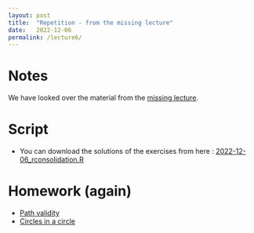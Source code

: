 ```yaml
---
layout: post
title:  "Repetition - from the missing lecture"
date:   2022-12-06
permalink: /lecture6/
---
```


# Notes

We have looked over the material from the [missing lecture]({{site.url}}{{site.baseurl}}no-lecture2/).

# Script

- You can download the solutions of the exercises from here : [2022-12-06_rconsolidation.R]({{site.url}}{{site.baseurl}}/data/scripts/2022-12-06_rconsolidation.R) 

# Homework (again)

- [Path validity](https://adamkocsis.github.io/rkheion/Exercises/2022-11-29_paths_validity.html)
- [Circles in a circle](https://adamkocsis.github.io/rkheion/Exercises/2022-11-21d_circles_in_circle.html)
